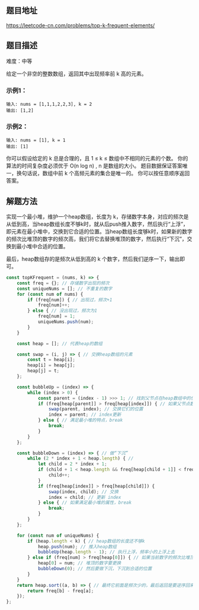 ## 题目地址

https://leetcode-cn.com/problems/top-k-frequent-elements/

## 题目描述

难度：中等

给定一个非空的整数数组，返回其中出现频率前 k 高的元素。

### 示例1：

```
输入: nums = [1,1,1,2,2,3], k = 2
输出: [1,2]
```

### 示例2：

```
输入: nums = [1], k = 1
输出: [1]
```

你可以假设给定的 k 总是合理的，且 1 ≤ k ≤ 数组中不相同的元素的个数。
你的算法的时间复杂度必须优于 O(n log n) , n 是数组的大小。
题目数据保证答案唯一，换句话说，数组中前 k 个高频元素的集合是唯一的。
你可以按任意顺序返回答案。

## 解题方法

实现一个最小堆，维护一个heap数组，长度为 k，存储数字本身，对应的频次是从低到高，当heap数组长度不够k时，就从后push推入数字，然后执行“上浮”，即元素在最小堆中，交换到它合适的位置。当heap数组长度够k时，如果新的数字的频次比堆顶的数字的频次高，我们将它去替换堆顶的数字，然后执行“下沉”，交换到最小堆中合适的位置。

最后，heap数组存的是频次从低到高的 k 个数字，然后我们逆序一下，输出即可。

```js
const topKFrequent = (nums, k) => {
    const freq = {}; // 存储数字出现的频次
    const uniqueNums = []; // 不重复的数字
    for (const num of nums) {
        if (freq[num]) { // 出现过，频次+1
            freq[num]++;
        } else { // 没出现过，频次为1
            freq[num] = 1;
            uniqueNums.push(num);
        }
    }

    const heap = []; // 代表heap的数组

    const swap = (i, j) => { // 交换heap数组的元素
        const t = heap[i];
        heap[i] = heap[j];
        heap[j] = t;
    };

    const bubbleUp = (index) => {
        while (index > 0) {
            const parent = (index - 1) >>> 1; // 找到父节点在heap数组中的位置
            if (freq[heap[parent]] > freq[heap[index]]) { // 如果父节点数字对应的频率要高于插入的数字的频次
                swap(parent, index); // 交换它们的位置
                index = parent; // index更新
            } else { // 满足最小堆的特点，break
                break;
            }
        }
    };

    const bubbleDown = (index) => { // 做“下沉”
        while (2 * index + 1 < heap.length) { // 
            let child = 2 * index + 1;
            if (child + 1 < heap.length && freq[heap[child + 1]] < freq[heap[child]]) { // 左右孩子中取较小的去比较
                child++;
            }
            if (freq[heap[index]] > freq[heap[child]]) {
                swap(index, child); // 交换
                index = child; // 更新 index
            } else { // 如果满足最小堆的属性，break
                break;
            }
        }
    };

    for (const num of uniqueNums) {
        if (heap.length < k) { // heap数组的长度还不够k
            heap.push(num); // 推入heap数组
            bubbleUp(heap.length - 1); // 执行上浮，频率小的上浮上去
        } else if (freq[num] > freq[heap[0]]) { // 如果当前数字的频次比堆顶数字的频率要大
            heap[0] = num; // 堆顶的数字要更换
            bubbleDown(0); // 然后要做下沉，下沉到合适的位置
        }
    }
    return heap.sort((a, b) => { // 最终它前面是频次少的，最后返回是要逆序回来
        return freq[b] - freq[a];
    });
};
```



